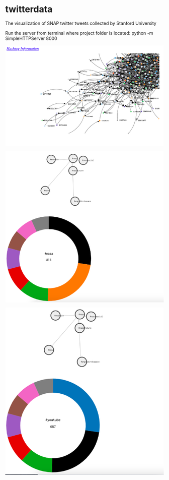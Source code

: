 # twitterdata
The visualization of SNAP twitter tweets collected by Stanford University

Run the server from terminal where project folder is located: python -m SimpleHTTPServer 8000


![Screenshot](graph.png)

![Screenshot](hashtag1.png)

![Screenshot](hashtag2.png)

